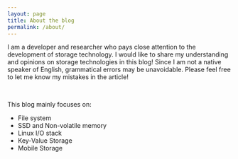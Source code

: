 ```yaml
---
layout: page
title: About the blog
permalink: /about/
---
```


I am a developer and researcher who pays close attention to the development of storage technology. I would like to share my understanding and opinions on storage technologies in this blog! Since I am not a native speaker of English, grammatical errors may be unavoidable. Please feel free to let me know my mistakes in the article! 

&nbsp;

This blog mainly focuses on:
- File system
- SSD and Non-volatile memory
- Linux I/O stack
- Key-Value Storage
- Mobile Storage